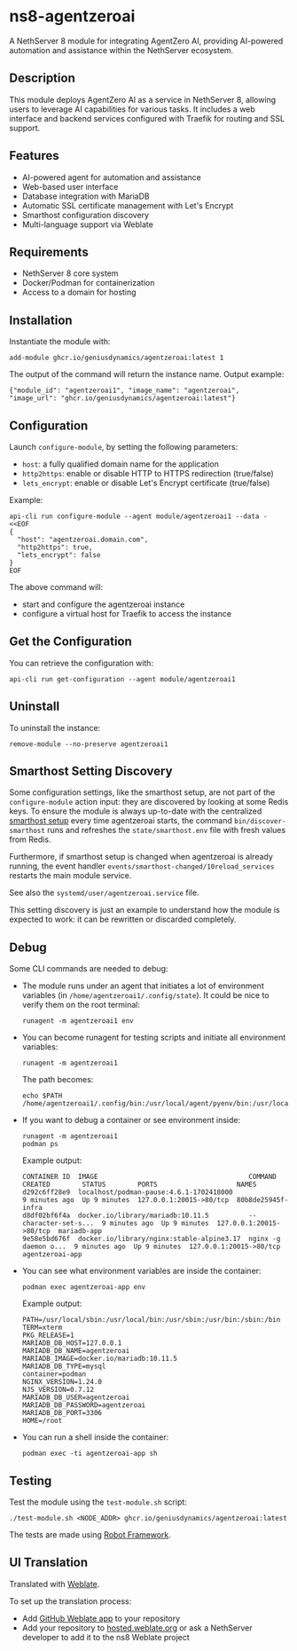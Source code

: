 # ns8-agentzeroai

A NethServer 8 module for integrating AgentZero AI, providing AI-powered automation and assistance within the NethServer ecosystem.

## Description

This module deploys AgentZero AI as a service in NethServer 8, allowing users to leverage AI capabilities for various tasks. It includes a web interface and backend services configured with Traefik for routing and SSL support.

## Features

- AI-powered agent for automation and assistance
- Web-based user interface
- Database integration with MariaDB
- Automatic SSL certificate management with Let's Encrypt
- Smarthost configuration discovery
- Multi-language support via Weblate

## Requirements

- NethServer 8 core system
- Docker/Podman for containerization
- Access to a domain for hosting

## Installation

Instantiate the module with:

    add-module ghcr.io/geniusdynamics/agentzeroai:latest 1

The output of the command will return the instance name.
Output example:

    {"module_id": "agentzeroai1", "image_name": "agentzeroai", "image_url": "ghcr.io/geniusdynamics/agentzeroai:latest"}

## Configuration

Launch `configure-module`, by setting the following parameters:

- `host`: a fully qualified domain name for the application
- `http2https`: enable or disable HTTP to HTTPS redirection (true/false)
- `lets_encrypt`: enable or disable Let's Encrypt certificate (true/false)

Example:

```
api-cli run configure-module --agent module/agentzeroai1 --data - <<EOF
{
  "host": "agentzeroai.domain.com",
  "http2https": true,
  "lets_encrypt": false
}
EOF
```

The above command will:

- start and configure the agentzeroai instance
- configure a virtual host for Traefik to access the instance

## Get the Configuration

You can retrieve the configuration with:

```
api-cli run get-configuration --agent module/agentzeroai1
```

## Uninstall

To uninstall the instance:

    remove-module --no-preserve agentzeroai1

## Smarthost Setting Discovery

Some configuration settings, like the smarthost setup, are not part of the `configure-module` action input: they are discovered by looking at some Redis keys. To ensure the module is always up-to-date with the centralized [smarthost setup](https://nethserver.github.io/ns8-core/core/smarthost/) every time agentzeroai starts, the command `bin/discover-smarthost` runs and refreshes the `state/smarthost.env` file with fresh values from Redis.

Furthermore, if smarthost setup is changed when agentzeroai is already running, the event handler `events/smarthost-changed/10reload_services` restarts the main module service.

See also the `systemd/user/agentzeroai.service` file.

This setting discovery is just an example to understand how the module is expected to work: it can be rewritten or discarded completely.

## Debug

Some CLI commands are needed to debug:

- The module runs under an agent that initiates a lot of environment variables (in `/home/agentzeroai1/.config/state`). It could be nice to verify them on the root terminal:

  ```
  runagent -m agentzeroai1 env
  ```

- You can become runagent for testing scripts and initiate all environment variables:

  ```
  runagent -m agentzeroai1
  ```

  The path becomes:

  ```
  echo $PATH
  /home/agentzeroai1/.config/bin:/usr/local/agent/pyenv/bin:/usr/local/sbin:/usr/local/bin:/usr/sbin:/usr/bin:/usr/
  ```

- If you want to debug a container or see environment inside:

  ```
  runagent -m agentzeroai1
  podman ps
  ```

  Example output:

  ```
  CONTAINER ID  IMAGE                                      COMMAND               CREATED        STATUS        PORTS                    NAMES
  d292c6ff28e9  localhost/podman-pause:4.6.1-1702418000                          9 minutes ago  Up 9 minutes  127.0.0.1:20015->80/tcp  80b8de25945f-infra
  d8df02bf6f4a  docker.io/library/mariadb:10.11.5          --character-set-s...  9 minutes ago  Up 9 minutes  127.0.0.1:20015->80/tcp  mariadb-app
  9e58e5bd676f  docker.io/library/nginx:stable-alpine3.17  nginx -g daemon o...  9 minutes ago  Up 9 minutes  127.0.0.1:20015->80/tcp  agentzeroai-app
  ```

- You can see what environment variables are inside the container:

  ```
  podman exec agentzeroai-app env
  ```

  Example output:

  ```
  PATH=/usr/local/sbin:/usr/local/bin:/usr/sbin:/usr/bin:/sbin:/bin
  TERM=xterm
  PKG_RELEASE=1
  MARIADB_DB_HOST=127.0.0.1
  MARIADB_DB_NAME=agentzeroai
  MARIADB_IMAGE=docker.io/mariadb:10.11.5
  MARIADB_DB_TYPE=mysql
  container=podman
  NGINX_VERSION=1.24.0
  NJS_VERSION=0.7.12
  MARIADB_DB_USER=agentzeroai
  MARIADB_DB_PASSWORD=agentzeroai
  MARIADB_DB_PORT=3306
  HOME=/root
  ```

- You can run a shell inside the container:

  ```
  podman exec -ti agentzeroai-app sh
  ```

## Testing

Test the module using the `test-module.sh` script:

    ./test-module.sh <NODE_ADDR> ghcr.io/geniusdynamics/agentzeroai:latest

The tests are made using [Robot Framework](https://robotframework.org/).

## UI Translation

Translated with [Weblate](https://hosted.weblate.org/projects/ns8/).

To set up the translation process:

- Add [GitHub Weblate app](https://docs.weblate.org/en/latest/admin/continuous.html#github-setup) to your repository
- Add your repository to [hosted.weblate.org](https://hosted.weblate.org) or ask a NethServer developer to add it to the ns8 Weblate project
